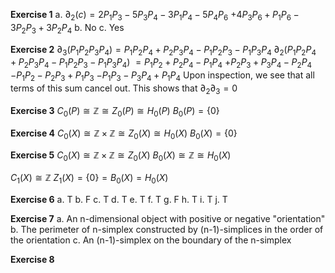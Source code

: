 **Exercise 1**
a.
$\partial_2(c)=2P_1P_3-5P_3P_4-3P_1P_4-5P_4P_6$
$+4P_3P_6+P_1P_6-3P_2P_3+3P_2P_4$
b.
No
c.
Yes

**Exercise 2**
$\partial_3(P_1P_2P_3P_4)=P_1P_2P_4+P_2P_3P_4-P_1P_2P_3-P_1P_3P_4$
$\partial_2(P_1P_2P_4+P_2P_3P_4-P_1P_2P_3-P_1P_3P_4)$
$=P_1P_2+P_2P_4-P_1P_4$
$+P_2P_3+P_3P_4-P_2P_4$
$-P_1P_2-P_2P_3+P_1P_3$
$-P_1P_3-P_3P_4+P_1P_4$
Upon inspection, we see that all terms of this sum cancel out. This shows that $\partial_2\partial_3=0$

**Exercise 3**
$C_0(P)\cong\mathbb{Z}\cong Z_0(P)\cong H_0(P)$
$B_0(P)=\{0\}$

**Exercise 4**
$C_0(X)\cong\mathbb{Z}\times\mathbb{Z}\cong Z_0(X)\cong H_0(X)$
$B_0(X)=\{0\}$

**Exercise 5**
$C_0(X)\cong\mathbb{Z}\times\mathbb{Z}\cong Z_0(X)$
$B_0(X)\cong\mathbb{Z}\cong H_0(X)$

$C_1(X)\cong\mathbb{Z}$
$Z_1(X)=\{0\}=B_0(X)=H_0(X)$

**Exercise 6**
a. T
b. F
c. T
d. T
e. T
f. T
g. F
h. T
i. T
j. T

**Exercise 7**
a.
An n-dimensional object with positive or negative "orientation"
b.
The perimeter of n-simplex constructed by (n-1)-simplices in the order of the orientation
c.
An (n-1)-simplex on the boundary of the n-simplex

**Exercise 8**
